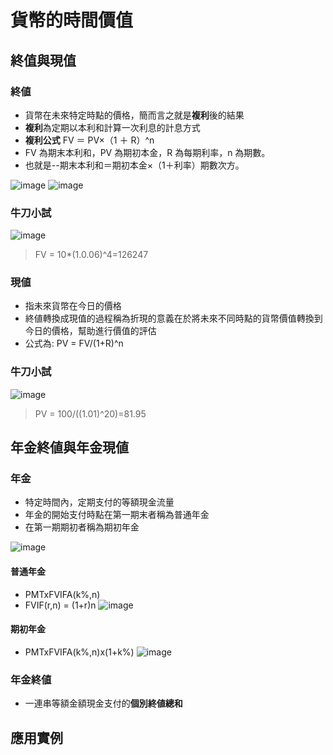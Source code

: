 # 貨幣的時間價值 
## 終值與現值
### 終値
* 貨幣在未來特定時點的價格，簡而言之就是**複利**後的結果
* **複利**為定期以本利和計算一次利息的計息方式
* **複利公式** FV ＝ PV×（1 ＋ R）^n
* FV 為期末本利和，PV 為期初本金，R 為每期利率，n 為期數。
* 也就是--期末本利和＝期初本金×（1＋利率）期數次方。

![image](https://user-images.githubusercontent.com/62127656/155071981-4f3d7e4e-208d-47c7-99a7-bc6845d52835.png)
![image](https://user-images.githubusercontent.com/62127656/155072077-35a3a156-5d0d-45ce-a207-1143f29323d9.png)

### 牛刀小試
![image](https://user-images.githubusercontent.com/62127656/155071173-ae52a35f-e43b-465b-b6ee-f1d9f7a9bcfa.png)
>FV = 10*(1.0.06)^4=126247
### 現値
* 指未來貨幣在今日的價格
* 終値轉換成現值的過程稱為折現的意義在於將未來不同時點的貨幣價值轉換到今日的價格，幫助進行價值的評估
* 公式為: PV = FV/(1+R)^n
### 牛刀小試
![image](https://user-images.githubusercontent.com/62127656/155073121-0dd01d65-82ad-4edb-b3dc-e0dd6cecdf44.png)
>PV = 100/((1.01)^20)=81.95
## 年金終値與年金現値
### 年金
* 特定時間內，定期支付的等額現金流量
* 年金的開始支付時點在第一期末者稱為普通年金
* 在第一期期初者稱為期初年金

![image](https://user-images.githubusercontent.com/62127656/155074426-f88a2c77-3681-42e6-8336-b32b753b6943.png)
#### 普通年金
* PMTxFVIFA(k%,n)
* FVIF(r,n) = (1+r)n
![image](https://user-images.githubusercontent.com/62127656/155076760-e8189019-c360-4864-a76f-9e5c917b3c0a.png)
#### 期初年金
* PMTxFVIFA(k%,n)x(1+k%)
![image](https://user-images.githubusercontent.com/62127656/155076967-cf64ffaf-1c60-44db-8040-9aecffaf3a78.png)

### 年金終値
* 一連串等額金額現金支付的**個別終値總和**
## 應用實例
